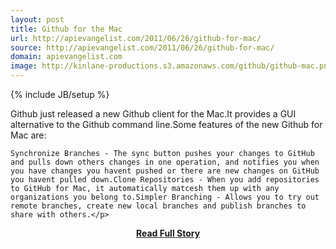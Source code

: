 ```yaml
---
layout: post
title: Github for the Mac
url: http://apievangelist.com/2011/06/26/github-for-mac/
source: http://apievangelist.com/2011/06/26/github-for-mac/
domain: apievangelist.com
image: http://kinlane-productions.s3.amazonaws.com/github/github-mac.png
---
```

{% include JB/setup %}<p>Github just released a new Github client for the Mac.It provides a GUI alternative to the Github command line.Some features of the new Github for Mac are:

	Synchronize Branches - The sync button pushes your changes to GitHub and pulls down others changes in one operation, and notifies you when you have changes you havent pushed or there are new changes on GitHub you havent pulled down.Clone Repositories - When you add repositories to GitHub for Mac, it automatically matcesh them up with any organizations you belong to.Simpler Branching - Allows you to try out remote branches, create new local branches and publish branches to share with others.</p>
<center><p><a href="http://apievangelist.com/2011/06/26/github-for-mac/" style='padding:25px; font-sze:18px; font-weight: bold;'>Read Full Story</a></p></center>
